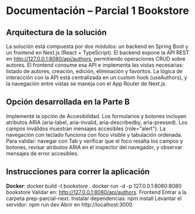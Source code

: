 # Documentación – Parcial 1 Bookstore
## Arquitectura de la solución
La solución está compuesta por dos módulos: un backend en Spring Boot  y un frontend en Next.js (React + TypeScript).
El backend expone la API REST en http://127.0.0.1:8080/api/authors, permitiendo operaciones CRUD sobre autores. El frontend consume esa API e implementa las vistas necesarias: listado de autores, creación, edición, eliminación y favoritos. La lógica de interacción con la API está centralizada en un custom hook (useAuthors), y la navegación entre vistas se maneja con el App Router de Next.js.
## Opción desarrollada en la Parte B
Implementé la opción de Accesibilidad.
Los formularios y botones incluyen atributos ARIA (aria-label, aria-invalid, aria-describedby, aria-pressed).
Los campos inválidos muestran mensajes accesibles (role="alert").
La navegación con teclado funciona con foco visible y tabulación ordenada.
Para validar: navegar con Tab y verificar que el foco resalta los campos y botones, revisar atributos ARIA en el inspector del navegador, y observar mensajes de error accesibles.
## Instrucciones para correr la aplicación

**Docker**:
docker build -t bookstore .
docker run -d -p 127.0.0.1:8080:8080 bookstore
Validar en: http://127.0.0.1:8080/api/authors.
Frontend
Entrar a la carpeta prep-parcial-next.
Instalar dependencias:
npm install
Levantar el servidor:
npm run dev
Abrir en http://localhost:3000.